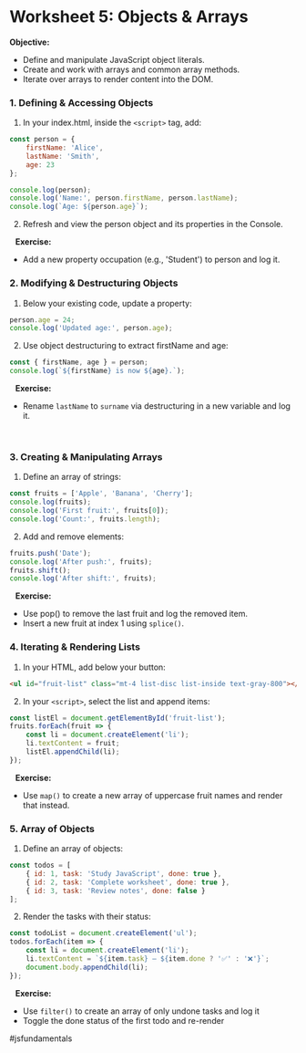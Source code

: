 # **Worksheet 5: Objects & Arrays**

**Objective:**
* Define and manipulate JavaScript object literals.
* Create and work with arrays and common array methods.
* Iterate over arrays to render content into the DOM.

### 1. Defining & Accessing Objects
1. In your index.html, inside the `<script>` tag, add: 
```js
const person = {
	firstName: 'Alice',
	lastName: 'Smith',
	age: 23
};

console.log(person);
console.log('Name:', person.firstName, person.lastName);
console.log(`Age: ${person.age}`);
```

2. Refresh and view the person object and its properties in the Console.

⠀**Exercise:**
* Add a new property occupation (e.g., 'Student') to person and log it.
⠀
### 2. Modifying & Destructuring Objects
1. Below your existing code, update a property: 
```js
person.age = 24;
console.log('Updated age:', person.age);
```

2. Use object destructuring to extract firstName and age:

```js
const { firstName, age } = person;
console.log(`${firstName} is now ${age}.`);
```

⠀**Exercise:**
* Rename `lastName` to `surname` via destructuring in a new variable and log it.

⠀
### 3. Creating & Manipulating Arrays
1. Define an array of strings:

```js
const fruits = ['Apple', 'Banana', 'Cherry'];
console.log(fruits);
console.log('First fruit:', fruits[0]);
console.log('Count:', fruits.length);
```

2. Add and remove elements:

```js
fruits.push('Date');
console.log('After push:', fruits);
fruits.shift();
console.log('After shift:', fruits);
```

⠀**Exercise:**
* Use pop() to remove the last fruit and log the removed item.
* Insert a new fruit at index 1 using `splice()`.

### 4. Iterating & Rendering Lists
1. In your HTML, add below your button:

```html
<ul id="fruit-list" class="mt-4 list-disc list-inside text-gray-800"></ul>
```

2. In your `<script>`, select the list and append items:

```js
const listEl = document.getElementById('fruit-list');
fruits.forEach(fruit => {
	const li = document.createElement('li');
	li.textContent = fruit;
	listEl.appendChild(li);
});
```

⠀**Exercise:**
* Use `map()` to create a new array of uppercase fruit names and render that instead.

### 5. Array of Objects
1. Define an array of objects: 
```js
const todos = [
	{ id: 1, task: 'Study JavaScript', done: true },
	{ id: 2, task: 'Complete worksheet', done: true },
	{ id: 3, task: 'Review notes', done: false }
];
```

2. Render the tasks with their status:

```js
const todoList = document.createElement('ul');
todos.forEach(item => {
	const li = document.createElement('li');
	li.textContent = `${item.task} — ${item.done ? '✅' : '❌'}`;
	document.body.appendChild(li);
});
```

⠀**Exercise:**
* Use `filter()` to create an array of only undone tasks and log it
* Toggle the done status of the first todo and re-render


#jsfundamentals